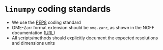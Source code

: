 # `linumpy` coding standards

* We use the [PEP8](https://peps.python.org/pep-0008/) coding standard
* OME-Zarr format extension should be `ome.zarr`, as shown in the NGFF documentation ([URL](https://ngff.openmicroscopy.org/0.4/index.html#bf2raw-layout))
* All scripts/methods should explicitly document the expected resolutions and dimensions units

